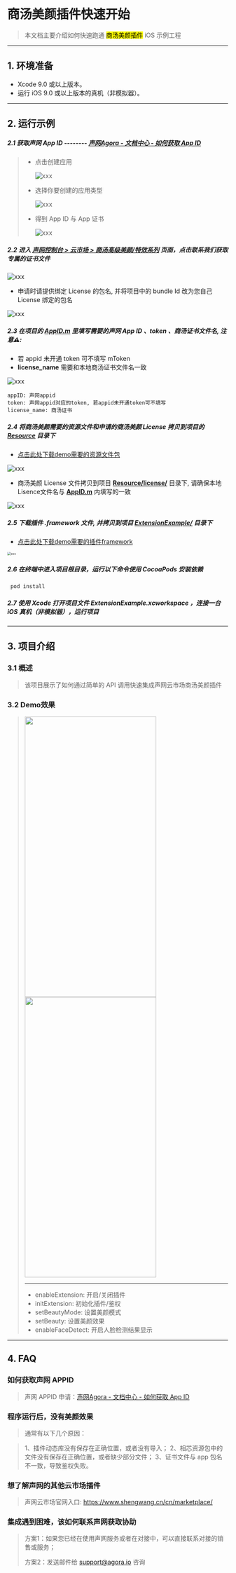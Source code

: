 # 商汤美颜插件快速开始

> 本文档主要介绍如何快速跑通 <mark>商汤美颜插件</mark> iOS 示例工程
---

## 1. 环境准备

- Xcode 9.0 或以上版本。
- 运行 iOS 9.0 或以上版本的真机（非模拟器）。

---

## 2. 运行示例

##### 2.1 获取声网 App ID -------- [声网Agora - 文档中心 - 如何获取 App ID](https://docs.agora.io/cn/Agora%20Platform/get_appid_token?platform=All%20Platforms#%E8%8E%B7%E5%8F%96-app-id)

> - 点击创建应用
>
>   ![xxx](https://accktvpic.oss-cn-beijing.aliyuncs.com/pic/github_readme/create_app_1.jpg)
>
> - 选择你要创建的应用类型
>
>   ![xxx](https://accktvpic.oss-cn-beijing.aliyuncs.com/pic/github_readme/create_app_2.jpg)
>
> - 得到 App ID 与 App 证书
>
>   ![xxx](https://accktvpic.oss-cn-beijing.aliyuncs.com/pic/github_readme/get_app_id.jpg)

##### 2.2 进入 [声网控制台 > 云市场 > 商汤高级美颜/特效系列](https://console.agora.io/marketplace/license/introduce?serviceName=sensetime-ar) 页面，点击**联系我们**获取专属的证书文件

![xxx](https://web-cdn.agora.io/docs-files/1677137763250)

- 申请时请提供绑定 License 的包名, 并将项目中的 bundle Id 改为您自己 License 绑定的包名

![xxx](https://accktvpic.oss-cn-beijing.aliyuncs.com/pic/github_readme/market-place/SenseTime/SenseTime-iOS-5.png)

##### 2.3 在项目的 [**AppID.m**](ExtensionExample/AppID.m) 里填写需要的声网 App ID 、token 、商汤证书文件名, 注意⚠️:

* 若 appid 未开通 token 可不填写 mToken
* **license_name** 需要和本地商汤证书文件名一致

![xxx](https://accktvpic.oss-cn-beijing.aliyuncs.com/pic/github_readme/market-place/SenseTime/SenseTime-iOS-4.png)

```texag-0-1gpap96h0ag-1-1gpap96h0ag-0-1gpap96h0ag-1-1gpap96h0ag-0-1gpap96h0ag-1-1gpap96h0ag-0-1gpap96h0ag-1-1gpap96h0ag-0-1gpap96h0ag-1-1gpap96h0
appID: 声网appid
token: 声网appid对应的token, 若appid未开通token可不填写
license_name: 商汤证书
```

##### 2.4 将商汤美颜需要的资源文件和申请的商汤美颜 License 拷贝到项目的 [**Resource**](Resource) 目录下

* [点击此处下载demo需要的资源文件包](https://download.agora.io/marketplace/release/SenseTime_v8.9.3_Resources.zip)

![xxx](https://accktvpic.oss-cn-beijing.aliyuncs.com/pic/github_readme/market-place/SenseTime/SenseTime-iOS-1.png)

* 商汤美颜 License 文件拷贝到项目 [**Resource/license/**](Resource/license/) 目录下, 请确保本地 Lisence文件名与 [**AppID.m**](ExtensionExample/AppID.m) 内填写的一致

![xxx](https://accktvpic.oss-cn-beijing.aliyuncs.com/pic/github_readme/market-place/SenseTime/SenseTime-iOS-3.png)

##### 2.5 下载插件 .framework 文件, 并拷贝到项目 [**ExtensionExample/**](ExtensionExample/) 目录下

* [点击此处下载demo需要的插件framework](https://download.agora.io/marketplace/release/Agora_Marketplace_SenseTime_v8.9.3_Extension_for_iOS_v4.1.1-2.zip)

<img src="https://accktvpic.oss-cn-beijing.aliyuncs.com/pic/github_readme/market-place/SenseTime/SenseTime-iOS-2.png" alt="xxx" style="zoom:50%;" />

##### 2.6 在终端中进入项目根目录，运行以下命令使用 CocoaPods 安装依赖

~~~shell
 pod install
~~~

##### 2.7 使用 Xcode 打开项目文件 ExtensionExample.xcworkspace ，连接一台 iOS 真机（非模拟器），运行项目

---

## 3. 项目介绍

### 3.1 概述

> 该项目展示了如何通过简单的 API 调用快速集成声网云市场商汤美颜插件

### 3.2 Demo效果

> <img src="https://accktvpic.oss-cn-beijing.aliyuncs.com/pic/github_readme/market-place/SenseTime/SenseTime-effect-1.jpg" width="300" height="640"><img src="https://accktvpic.oss-cn-beijing.aliyuncs.com/pic/github_readme/market-place/SenseTime/SenseTime-effect-2.jpg" width="300" height="640">
>
> ---
>
> * enableExtension: 开启/关闭插件
> * initExtension: 初始化插件/鉴权
> * setBeautyMode: 设置美颜模式
> * setBeauty: 设置美颜效果
> * enableFaceDetect: 开启人脸检测结果显示

---

## 4. FAQ

### 如何获取声网 APPID

> 声网 APPID 申请：[声网Agora - 文档中心 - 如何获取 App ID](https://docs.agora.io/cn/Agora%20Platform/get_appid_token?platform=All%20Platforms#%E8%8E%B7%E5%8F%96-app-id)

### 程序运行后，没有美颜效果
> 通常有以下几个原因：

> 1、插件动态库没有保存在正确位置，或者没有导入；
> 2、相芯资源包中的文件没有保存在正确位置，或者缺少部分文件；
> 3、证书文件与 app 包名不一致，导致鉴权失败。

### 想了解声网的其他云市场插件

> 声网云市场官网入口: https://www.shengwang.cn/cn/marketplace/

### 集成遇到困难，该如何联系声网获取协助

> 方案1：如果您已经在使用声网服务或者在对接中，可以直接联系对接的销售或服务；
>
> 方案2：发送邮件给 [support@agora.io](mailto:support@agora.io) 咨询